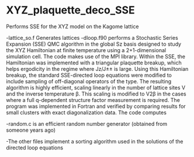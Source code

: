 # XYZ_plaquette_deco_SSE

Performs SSE for the XYZ model on the Kagome lattice

-lattice_so.f Generates lattices
-dloop.f90 performs a Stochastic Series Expansion (SSE) QMC algorithm in the global Sz basis designed 
to study the XYZ Hamiltonian at finite temperature using a 2+1-dimensional simulation cell. The code makes use
of the MPI library. Within the SSE, the Hamiltonian was implemented with a triangular plaquette breakup, which helps 
ergodicity in the regime where Jz/J±± is large. Using this Hamiltonian breakup, the standard SSE-directed 
loop equations were modified to include sampling of off-diagonal operators of the type. The resulting 
algorithm is highly efficient, scaling linearly in the number of lattice sites V and the inverse 
temperature β. This scaling is modified to V2β in the cases where a full q-dependent structure factor 
measurement is required. The program was implemented in Fortran and verified by comparing results for 
small clusters with exact diagonalization data. The code computes  

-random.c is an efficient random number generator (obtained from someone years ago)

-The other files implement a sorting algorithm used in the solutions of the directed loop equations 
